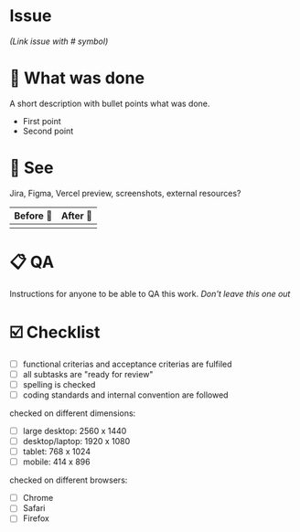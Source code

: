 # Issue
_(Link issue with # symbol)_

# 📲 What was done

A short description with bullet points what was done.
- First point
- Second point

# 👀 See

Jira, Figma, Vercel preview, screenshots, external resources?

| Before 🐛 | After 🦋 |
| --- | --- |
|  |  |

# 📋 QA

Instructions for anyone to be able to QA this work. *Don't leave this one out*

# ☑️ Checklist
- [ ] functional criterias and acceptance criterias are fulfiled
- [ ] all subtasks are "ready for review"
- [ ] spelling is checked
- [ ] coding standards and internal convention are followed

checked on different dimensions:
- [ ] large desktop:  2560 x 1440
- [ ] desktop/laptop: 1920 x 1080
- [ ] tablet:         768 x 1024
- [ ] mobile:         414 x 896

checked on different browsers:
- [ ] Chrome
- [ ] Safari
- [ ] Firefox